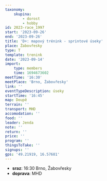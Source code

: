 ```yaml
---
taxonomy:
    skupina:
        - dorost
        - hobby
id: 2023-race_1997
start: '2023-09-26'
end: '2023-09-26'
title: 'D+: mapový trénink - sprintové úseky'
place: Žabovřesky
type: T
template: trenink
date: '2023-09-14'
import:
    type: members
    time: 1694673602
meetTime: '16:30'
meetPlace: 'Brno, Žabovřesky'
link: ''
eventTypeDescription: úseky
startTime: '16:45'
map: Doupě
terrain: ''
transport: MHD
accomodation: ''
food: ''
leader: Jenda
note: ''
return: ''
price: ''
program: ''
thingsToTake: ''
signups: ''
gps: '49.21919, 16.57681'
---
```


* **sraz**: 16:30 Brno, Žabovřesky
* **doprava**: MHD

